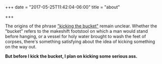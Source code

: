 +++
date = "2017-05-25T11:42:04-06:00"
title = "about"

+++

The origins of the phrase ["kicking the bucket"](https://en.wikipedia.org/wiki/Kick_the_bucket) remain unclear. Whether the "bucket" refers to the makeshift footstool on which a man would stand before hanging, or a vessel for holy water brought to wash the feet of corpses, there's something satisfying about the idea of kicking something on the way out. 

**But before I kick the bucket, I plan on kicking some serious ass.** 

